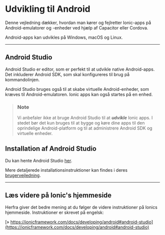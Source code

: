 # Udvikling til Android
Denne vejledning dækker, hvordan man kører og fejlretter Ionic-apps på Android-emulatorer og -enheder ved hjælp af Capacitor eller Cordova. 

Android-apps kan udvikles på Windows, macOS og Linux.
___
## Android Studio​
Android Studio er editor, som er perfekt til at udvikle native Android-apps. Det inkluderer Android SDK, som skal konfigureres til brug på kommandolinjen.

Android Studio bruges også til at skabe virtuelle Android-enheder, som kræves til Android-emulatoren. Ionic apps kan også startes på en enhed.

> ### Note
> Vi anbefaler ikke at bruge Android Studio til at ***udvikle*** Ionic apps. I stedet bør det kun bruges til at bygge og køre dine apps til den oprindelige Android-platform og til at administrere Android SDK og virtuelle enheder.

## Installation af Android Studio
Du kan hente Android Studio [her](https://developer.android.com/studio/). 

Mere detaljerede installationsinstruktioner kan findes i deres [brugervejledning](https://developer.android.com/studio/install).
___
## Læs videre på Ionic's hjemmeside
Herfra giver det bedre mening at du følger de videre instruktioner på Ionics hjemmeside. Instruktioner er skrevet på engelsk:

[&raquo; https://ionicframework.com/docs/developing/android#android-studio](https://ionicframework.com/docs/developing/android#android-studio)
